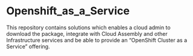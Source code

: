 # Openshift_as_a_Service
This repository contains solutions which enables a cloud admin to download the package, integrate with Cloud Assembly and other Infrastructure services and be able to provide an “OpenShift Cluster as a Service” offering.
